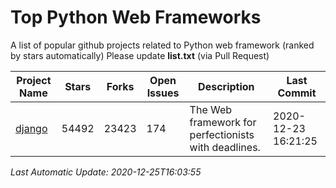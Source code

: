 # Top Python Web Frameworks
A list of popular github projects related to Python web framework (ranked by stars automatically)
Please update **list.txt** (via Pull Request)

| Project Name | Stars | Forks | Open Issues | Description | Last Commit |
| ------------ | ----- | ----- | ----------- | ----------- | ----------- |
| [django](https://github.com/django/django) | 54492 | 23423 | 174 | The Web framework for perfectionists with deadlines. | 2020-12-23 16:21:25 |

*Last Automatic Update: 2020-12-25T16:03:55*